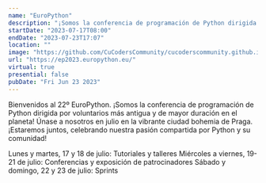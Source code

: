 ```yaml
---
name: "EuroPython"
description: "¡Somos la conferencia de programación de Python dirigida por voluntarios más antigua y de mayor duración en el planeta! Únase a nosotros en julio en la vibrante ciudad bohemia de Praga. ¡Estaremos juntos, celebrando nuestra pasión compartida por Pyth"
startDate: "2023-07-17T08:00"
endDate: "2023-07-23T17:07"
location: ""
image: "https://github.com/CuCodersCommunity/cucoderscommunity.github.io/assets/53962116/e199937c-8be2-4f9f-bf72-ae6df38d9674"
url: "https://ep2023.europython.eu/"
virtual: true
presential: false
pubDate: "Fri Jun 23 2023"
---
```


Bienvenidos al 22º EuroPython. ¡Somos la conferencia de programación de Python dirigida por voluntarios más antigua y de mayor duración en el planeta! Únase a nosotros en julio en la vibrante ciudad bohemia de Praga. ¡Estaremos juntos, celebrando nuestra pasión compartida por Python y su comunidad!

Lunes y martes, 17 y 18 de julio: Tutoriales y talleres
Miércoles a viernes, 19-21 de julio: Conferencias y exposición de patrocinadores
Sábado y domingo, 22 y 23 de julio: Sprints

